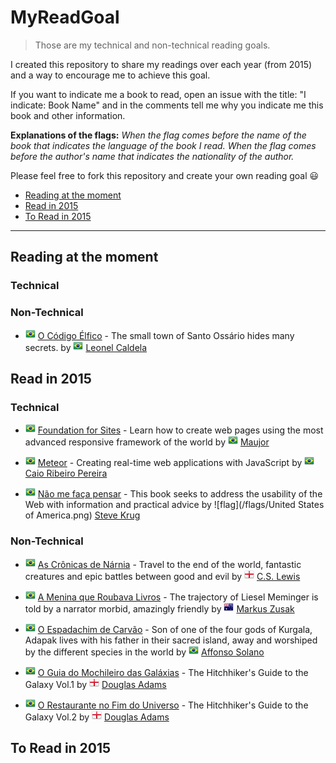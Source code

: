 # MyReadGoal

>Those are my technical and non-technical reading goals.

I created this repository to share my readings over each year (from 2015) and a way to encourage me to achieve this goal.

If you want to indicate me a book to read, open an issue with the title: "I indicate: Book Name" and in the comments tell me why you indicate me this book and other information.

**Explanations of the flags:**
*When the flag comes before the name of the book that indicates the language of the book I read. When the flag comes before the author's name that indicates the nationality of the author.*

Please feel free to fork this repository and create your own reading goal :smiley:

* [Reading at the moment](#reading-at-the-moment)
* [Read in 2015](#read-in-2015)
* [To Read in 2015](#to-read-in-2015)

----
## Reading at the moment

### Technical

### Non-Technical

* ![flag](/flags/Brazil.png)
 [O Código Élfico](www.buscape.com.br/o-codigo-elfico-leonel-caldela-8577343421.html) - The small town of Santo Ossário hides many secrets. by ![flag](/flags/Brazil.png) [Leonel Caldela](https://twitter.com/leonelcaldela)


## Read in 2015

### Technical

* ![flag](/flags/Brazil.png) [Foundation for Sites](http://novatec.com.br/livros/foundation/) - Learn how to create web pages using the most advanced responsive framework of the world by ![flag](/flags/Brazil.png) [Maujor](https://twitter.com/maujor)

* ![flag](/flags/Brazil.png) [Meteor](www.casadocodigo.com.br/products/livroa-meteor) - Creating real-time web applications with JavaScript by ![flag](/flags/Brazil.png) [Caio Ribeiro Pereira](https://twitter.com/crp_underground)

* ![flag](/flags/Brazil.png) [Não me faça pensar](www.buscape.com.br/nao-me-faca-pensar-uma-abordagem-de-bom-senso-a-usabilidade-na-web-2-ed-2008-steve-krug-8576082713.html) - This book seeks to address the usability of the Web with information and practical advice by ![flag](/flags/United States of America.png) [Steve Krug](https://twitter.com/skrug)

### Non-Technical

* ![flag](/flags/Brazil.png) [As Crônicas de Nárnia](www.buscape.com.br/as-cronicas-de-narnia-volume-unico-clive-staples-lewis-857827069x.html) - Travel to the end of the world, fantastic creatures and epic battles between good and evil by ![flag](/flags/England.png) [C.S. Lewis](http://en.wikipedia.org/wiki/C._S._Lewis)

* ![flag](/flags/Brazil.png) [A Menina que Roubava Livros](www.buscape.com.br/a-menina-que-roubava-livros-markus-zusak-8598078174.html) - The trajectory of Liesel Meminger is told by a narrator morbid, amazingly friendly by ![flag](/flags/Australia.png) [Markus Zusak](https://twitter.com/markus_zusak)

* ![flag](/flags/Brazil.png) [O Espadachim de Carvão](www.buscape.com.br/o-espadachim-de-carvao-affonso-solano-8577343340.html) - Son of one of the four gods of Kurgala, Adapak lives with his father in their sacred island, away and worshiped by the different species in the world by ![flag](/flags/Brazil.png) [Affonso Solano](https://twitter.com/affonsosolano)

* ![flag](/flags/Brazil.png) [O Guia do Mochileiro das Galáxias](www.buscape.com.br/o-guia-do-mochileiro-das-galaxias-douglas-adams-8599296574.html) - The Hitchhiker's Guide to the Galaxy Vol.1 by ![flag](/flags/England.png) [Douglas Adams](http://en.wikipedia.org/wiki/Douglas_Adams)

* ![flag](/flags/Brazil.png) [O Restaurante no Fim do Universo](www.buscape.com.br/o-restaurante-no-fim-do-universo-douglas-adams-8599296582.html) - The Hitchhiker's Guide to the Galaxy Vol.2 by ![flag](/flags/England.png) [Douglas Adams](http://en.wikipedia.org/wiki/Douglas_Adams)

## To Read in 2015
